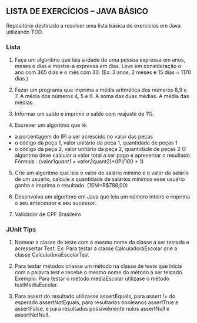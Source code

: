 ## LISTA DE EXERCÍCIOS – JAVA BÁSICO

Repositório destinado a resolver uma lista básica de exercicios em Java utilizando TDD.

### Lista

1. Faça um algoritmo que leia a idade de uma pessoa expressa em anos, meses e dias e
mostre-a expressa em dias. Leve em consideração o ano com 365 dias e o mês com 30.
(Ex: 3 anos, 2 meses e 15 dias = 1170 dias.)

2. Fazer um programa que imprima a média aritmética dos números 8,9 e 7. A média dos
números 4, 5 e 6. A soma das duas médias. A média das médias.

3. Informar um saldo e imprimir o saldo com reajuste de 1%.

4. Escrever um algoritmo que lê:
- a porcentagem do IPI a ser acrescido no valor das peças
- o código da peça 1, valor unitário da peça 1, quantidade de peças 1
- o código da peça 2, valor unitário da peça 2, quantidade de peças 2
O algoritmo deve calcular o valor total a ser pago e apresentar o resultado.
Fórmula : (valor1*quant1 + valor2*quant2)*(IPI/100 + 1)

5. Crie um algoritmo que leia o valor do salário mínimo e o valor do salário de um usuário,
calcule a quantidade de salários mínimos esse usuário ganha e imprima o resultado.
(1SM=R$788,00)

6. Desenvolva um algoritmo em Java que leia um número inteiro e imprima o seu
antecessor e seu sucessor.

7. Validador de CPF Brasileiro


### JUnit Tips
1. Nomear a classe de teste com o mesmo nome da classe a ser testada e acressertar Test. Ex: Para testar a classe CalculadoraEscolar crie a classe CalculadoraEscolarTest

2. Para testar métodos criasse um método na classe de teste que inicia com a palavra test e recebe o mesmo nome do método a ser testado. Exemplo: Para testar o método mediaEscolar utilizase o método testMediaEscolar.

3. Para assert do resultado utilizasse assertEquals, para assert != do esperado assertNotEquals, para resultados booleanos assertTrue e assertFalse, e para resultados possivelmente nulos assertNull e assertNotNull.
